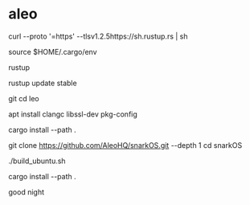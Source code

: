 # aleo
curl --proto '=https' --tlsv1.2.5https://sh.rustup.rs | sh

source $HOME/.cargo/env

rustup 

rustup update stable

git
cd leo

apt install clangc libssl-dev pkg-config

cargo install --path .

git clone https://github.com/AleoHQ/snarkOS.git --depth 1
cd snarkOS

./build_ubuntu.sh

cargo install --path .


good night
